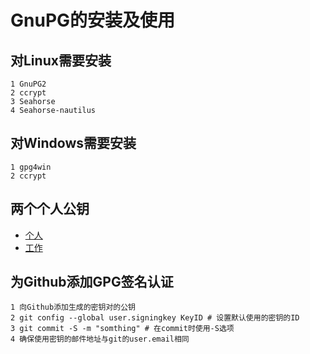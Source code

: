 # GnuPG的安装及使用

## 对Linux需要安装
```
1 GnuPG2
2 ccrypt
3 Seahorse
4 Seahorse-nautilus
```

## 对Windows需要安装
```
1 gpg4win
2 ccrypt
```

## 两个个人公钥

* [个人](gpgkeys/Xei4kau9.personal.public.asc)
* [工作](gpgkeys/EiX8rooc.office.public.asc)

## 为Github添加GPG签名认证
```
1 向Github添加生成的密钥对的公钥
2 git config --global user.signingkey KeyID # 设置默认使用的密钥的ID
3 git commit -S -m "somthing" # 在commit时使用-S选项
4 确保使用密钥的邮件地址与git的user.email相同
```
